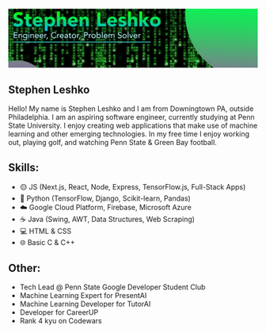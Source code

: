 
![](https://github.com/StephenLeshko/StephenLeshko/blob/main/GitHubBanner.png)
## Stephen Leshko
Hello! My name is Stephen Leshko and I am from Downingtown PA, outside Philadelphia. I am an aspiring software engineer, currently studying at Penn State University. I enjoy creating web applications that make use of machine learning and other emerging technologies. In my free time I enjoy working out, playing golf, and watching Penn State & Green Bay football.

## Skills: 
* 🟡 JS (Next.js, React, Node, Express, TensorFlow.js, Full-Stack Apps)
* 🐍 Python (TensorFlow, Django, Scikit-learn, Pandas)
* ☁️ Google Cloud Platform, Firebase, Microsoft Azure
* ☕ Java (Swing, AWT, Data Structures, Web Scraping)
* 💻 HTML & CSS
* 🌐 Basic C & C++

## Other:
* Tech Lead @ Penn State Google Developer Student Club
* Machine Learning Expert for PresentAI
* Machine Learning Developer for TutorAI
* Developer for CareerUP
* Rank 4 kyu on Codewars
